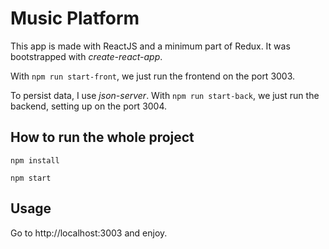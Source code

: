 # Music Platform

This app is made with ReactJS and a minimum part of Redux. It was bootstrapped with *create-react-app*.

With `npm run start-front`, we just run the frontend on the port 3003.

To persist data, I use *json-server*. With `npm run start-back`, we just run the backend, setting up on the port 3004.

## How to run the whole project

`npm install`

`npm start`

## Usage

Go to http://localhost:3003 and enjoy.